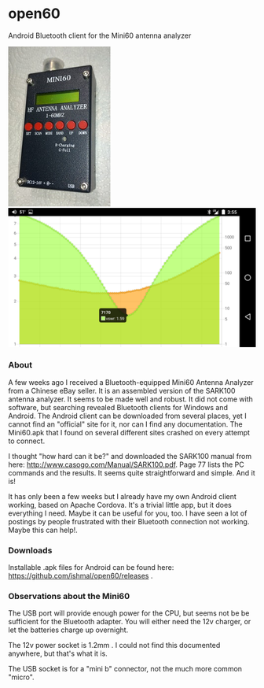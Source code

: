 # open60
Android Bluetooth client for the Mini60 antenna analyzer

![Alt text](misc/mini60.jpg?raw=true "MINI60")
![Alt text](misc/demo-40m-tooltip.png?raw=true "example")

### About

A few weeks ago I received a Bluetooth-equipped Mini60 Antenna Analyzer from a Chinese eBay seller.  It is an assembled
version of the SARK100 antenna analyzer.  It seems to be made well and robust.  It did not come with software, but
searching revealed Bluetooth clients for Windows and Android.  The Android client can be downloaded from several
places, yet I cannot find an "official" site for it, nor can I find any documentation.  The Mini60.apk that I found
on several different sites crashed on every attempt to connect.

I thought "how hard can it be?" and downloaded the SARK100 manual from here: http://www.casogo.com/Manual/SARK100.pdf.
Page 77 lists the PC commands and the results.  It seems quite straightforward and simple.  And it is!

It has only been a few weeks but I already have my own Android client working, based on Apache Cordova.  It's a trivial
little app, but it does everything I need.  Maybe it can be useful for you, too.  I have seen a lot of postings
by people frustrated with their Bluetooth connection not working.  Maybe this can help!.

### Downloads

Installable .apk files for Android can be found here:  https://github.com/ishmal/open60/releases .

### Observations about the Mini60

The USB port will provide enough power for the CPU,  but seems not be be sufficient for the Bluetooth adapter.  You will
either need the 12v charger,  or let the batteries charge up overnight.

The 12v power socket is 1.2mm .  I could not find this documented anywhere, but that's what it is.

The USB socket is for a "mini b" connector, not the much more common "micro".


